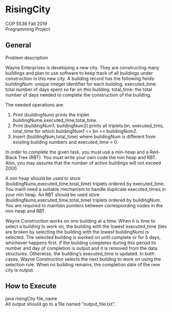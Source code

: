 # RisingCity

COP 5536 Fall 2019 <br/>
Programming Project <br/>

## General
 
Problem description
 
Wayne Enterprises is developing a new city. They are constructing many buildings and plan to use software to keep track of all buildings under construction in this new city. A building record has the following fields:
buildingNum: unique integer identifier for each building.
executed_time: total number of days spent so far on this building.
total_time: the total number of days needed to complete the construction of the building.
 
The needed operations are:
1. Print (buildingNum) prints the triplet buildingNume,executed_time,total_time.
2. Print (buildingNum1, buildingNum2) prints all triplets bn, executed_tims, total_time for which buildingNum1 <= bn <= buildingNum2.
3. Insert (buildingNum,total_time) where buildingNum is different from existing building numbers and executed_time = 0.
 
In order to complete the given task, you must use a min-heap and a Red-Black Tree (RBT). You must write your own code the min heap and RBT. Also, you may assume that the number of active buildings will not exceed 2000.
 
A min heap should be used to store (buildingNums,executed_time,total_time) triplets ordered by executed_time. You mwill need a suitable mechanism to handle duplicate executed_times in your min heap. An RBT should be used store (buildingNums,executed_time,total_time) triplets ordered by buildingNum. You are required to maintain pointers between corresponding nodes in the min-heap and RBT.
 
Wayne Construction works on one building at a time. When it is time to select a building to work on, the building with the lowest executed_time (ties are broken by selecting the building with the lowest buildingNum) is selected. The selected building is worked on until complete or for 5 days, whichever happens first. If the building completes during this period its number and day of completion is output and it is removed from the data structures. Otherwise, the building’s executed_time is updated. In both cases, Wayne Construction selects the next building to work on using the selection rule. When no building remains, the completion date of the new city is output.


## How to Execute
java risingCity file_name <br/>
All output should go to a file named “output_file.txt”.
